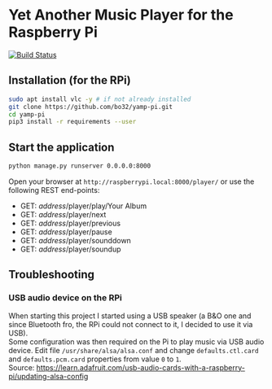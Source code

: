 # Yet Another Music Player for the Raspberry Pi 

[![Build Status](https://travis-ci.org/bo32/yamp-pi.svg?branch=master)](https://travis-ci.org/bo32/yamp-pi)

## Installation (for the RPi)

```bash
sudo apt install vlc -y # if not already installed
git clone https://github.com/bo32/yamp-pi.git
cd yamp-pi
pip3 install -r requirements --user
```

## Start the application

```bash
python manage.py runserver 0.0.0.0:8000
```

Open your browser at `http://raspberrypi.local:8000/player/`
or use the following REST end-points:
* GET: _address_/player/play/Your Album
* GET: _address_/player/next
* GET: _address_/player/previous
* GET: _address_/player/pause
* GET: _address_/player/sounddown
* GET: _address_/player/soundup

## Troubleshooting

### USB audio device on the RPi

When starting this project I started using a USB speaker (a B&O one and since Bluetooth fro, the RPi could not connect to it, I decided to use it via USB).  
Some configuration was then required on the Pi to play music via USB audio device. Edit file `/usr/share/alsa/alsa.conf` and change `defaults.ctl.card` and `defaults.pcm.card` properties from value `0` to `1`.  
Source: https://learn.adafruit.com/usb-audio-cards-with-a-raspberry-pi/updating-alsa-config